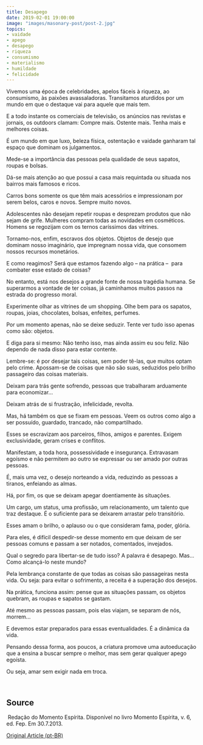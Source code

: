 ```yaml
---
title: Desapego
date: 2019-02-01 19:00:00
image: "images/masonary-post/post-2.jpg"
topics: 
- vaidade
- apego
- desapego
- riqueza
- consumismo
- materialismo
- humildade
- felicidade
---
```


Vivemos uma época de celebridades, apelos fáceis à riqueza, ao consumismo, às
paixões avassaladoras. Transitamos aturdidos por um mundo em que o destaque vai
para aquele que mais tem.

E a todo instante os comerciais de televisão, os anúncios nas revistas e
jornais, os outdoors clamam: Compre mais. Ostente mais. Tenha mais e melhores
coisas.

É um mundo em que luxo, beleza física, ostentação e vaidade ganharam tal espaço
que dominam os julgamentos.

Mede-se a importância das pessoas pela qualidade de seus sapatos, roupas e
bolsas.

Dá-se mais atenção ao que possui a casa mais requintada ou situada nos bairros
mais famosos e ricos.

Carros bons somente os que têm mais acessórios e impressionam por serem belos,
caros e novos. Sempre muito novos.

Adolescentes não desejam repetir roupas e desprezam produtos que não sejam de
grife. Mulheres compram todas as novidades em cosméticos. Homens se regozijam
com os ternos caríssimos das vitrines.

Tornamo-nos, enfim, escravos dos objetos. Objetos de desejo que dominam nosso
imaginário, que impregnam nossa vida, que consomem nossos recursos monetários.

E como reagimos? Será que estamos fazendo algo – na prática –  para combater
esse estado de coisas?

No entanto, está nos desejos a grande fonte de nossa tragédia humana. Se
superarmos a vontade de ter coisas, já caminhamos muitos passos na estrada do
progresso moral.

Experimente olhar as vitrines de um shopping. Olhe bem para os sapatos, roupas,
joias, chocolates, bolsas, enfeites, perfumes.

Por um momento apenas, não se deixe seduzir. Tente ver tudo isso apenas como
são: objetos.

E diga para si mesmo: Não tenho isso, mas ainda assim eu sou feliz. Não dependo
de nada disso para estar contente.

Lembre-se: é por desejar tais coisas, sem poder tê-las, que muitos optam pelo
crime. Apossam-se de coisas que não são suas, seduzidos pelo brilho passageiro
das coisas materiais.

Deixam para trás gente sofrendo, pessoas que trabalharam arduamente para
economizar...

Deixam atrás de si frustração, infelicidade, revolta.

Mas, há também os que se fixam em pessoas. Veem os outros como algo a ser
possuído, guardado, trancado, não compartilhado.

Esses se escravizam aos parceiros, filhos, amigos e parentes. Exigem
exclusividade, geram crises e conflitos.

Manifestam, a toda hora, possessividade e insegurança. Extravasam egoísmo e não
permitem ao outro se expressar ou ser amado por outras pessoas.

É, mais uma vez, o desejo norteando a vida, reduzindo as pessoas a tiranos,
enfeiando as almas.

Há, por fim, os que se deixam apegar doentiamente às situações.

Um cargo, um status, uma profissão, um relacionamento, um talento que traz
destaque. É o suficiente para se deixarem arrastar pelo transitório.

Esses amam o brilho, o aplauso ou o que consideram fama, poder, glória.

Para eles, é difícil despedir-se desse momento em que deixam de ser pessoas
comuns e passam a ser notados, comentados, invejados.

Qual o segredo para libertar-se de tudo isso? A palavra é desapego. Mas... Como
alcançá-lo neste mundo?

Pela lembrança constante de que todas as coisas são passageiras nesta vida. Ou
seja: para evitar o sofrimento, a receita é a superação dos desejos.

Na prática, funciona assim: pense que as situações passam, os objetos quebram,
as roupas e sapatos se gastam.

Até mesmo as pessoas passam, pois elas viajam, se separam de nós, morrem...

E devemos estar preparados para essas eventualidades. É a dinâmica da vida.

Pensando dessa forma, aos poucos, a criatura promove uma autoeducação que a
ensina a buscar sempre o melhor, mas sem gerar qualquer apego egoísta.

Ou seja, amar sem exigir nada em troca.

 

## Source
 Redação do Momento Espírita.
Disponível no livro Momento Espírita, v. 6, ed. Fep.
Em 30.7.2013.

[Original Article (pt-BR)](http://www.momento.com.br/pt/ler_texto.php?id=1520)

